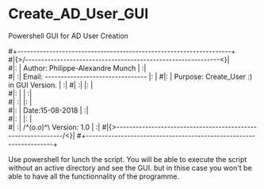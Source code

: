 # Create_AD_User_GUI
Powershell GUI for AD User Creation

#+-------------------------------------------------------------------+  
#|{>/-------------------------------------------------------------\<}|           
#|: | Author:  Philippe-Alexandre Munch                           | :|           
#| :| Email:   --------------------------------                   |: |
#|: | Purpose: Create_User :)  in GUI Version.                    | :|
#| :|                                                             |: |  
#|: |                      						                            | :|  
#| :|                                                             |: |      
#|: |         		Date:15-08-2018                                 | :|  
#|: |                                                             |: |  
#| :| 	/^(o.o)^\    Version: 1.0           	                    | :|
#|{>\-------------------------------------------------------------/<}|
#+-------------------------------------------------------------------+

Use powershell for lunch the script.
You will be able to execute the script without an active directory and see the GUI.
but in thise case you won't be able to have all the functionnality of the programme.

